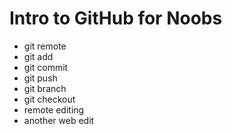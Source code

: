 # Intro to GitHub for Noobs
* git remote
* git add
* git commit
* git push
* git branch
* git checkout
* remote editing
* another web edit
